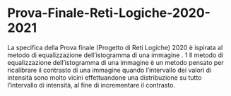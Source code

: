 # Prova-Finale-Reti-Logiche-2020-2021

La specifica della Prova finale (Progetto di Reti Logiche) 2020 è ispirata al metodo di
equalizzazione dell’istogramma di una immagine .
1
Il metodo di equalizzazione dell’istogramma di una immagine è un metodo pensato per
ricalibrare il contrasto di una immagine quando l’intervallo dei valori di intensità sono molto
vicini effettuandone una distribuzione su tutto l’intervallo di intensità, al fine di incrementare il
contrasto.
